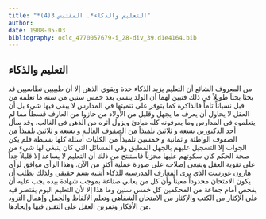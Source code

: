 ```yaml
---
title: "*التعليم والذكاء*. المقتبس 3(4)"
author: 
date: 1908-05-03
bibliography: oclc_4770057679-i_28-div_39.d1e4164.bib
---
```




##  التعليم والذكاء 


 من المعروف الشائع أن التعليم يزيد الذكاء حدة ويقوي الذهن إلا أن طبيبين نطاسيين قد بحثا بحثاً طويلاً في ذلك فتبين لهما أن الولد ينسى بعد  خمس  سنين من سنه ما تعلمه من قبل نسياناً تاماً فالذاكرة كما يتوفر على تنميتها في المدارس لا يبقى فيها شيء بل أن العقل لا يحاول أن يعرف ما يجهل وقليل من الأولاد من حازوا من العارف قسطاً مما لم يتعلموه في المدارس وما يعرفونه كله مبادئ ويزول أثره من الذهن في الغالب. وقد سأل  أحد  الدكتورين   تسعة  و  ثلاثين  تلميذاً من الصفوف العالية و  تسعة  و  ثلاثين  تلميذاً من الصفوف الواطئة و  ثمانية  و  خمسين  تلميذاً من الكليات أسئلة كلها بسيطة فلم يكن الجواب إلا التسجيل عليهم بالجهل المطبق وفي المسائل التي كان ينبغي لها شيء من صحة الحكم كان سكوتهم عليها محزناً فاستنتج من ذلك أن التعليم لا يساعد إلا قليلاً جداً على تقوية العقل وينبغي إصلاحه على صورة عملية أكثر من الآن. وهذا الرأي موافق لرأي هارون غورست الذي يرى المعارف المدرسية للذكاء أشبه بسم حقيقي ولذلك يطلب أن يكون الامتحان محدوداً معيناً وأن كل من يعاني صناعة بموجب شهادة بيده يجب عليه أن يفحص أمام جماعة من المحكمين كل  خمس  سنين وما هذا إلا لأن التعليم اليوم يقتصر فيه على الإكثار من الكتب والإكثار من الامتحان الشفاهي وتعلم الألفاظ والجمل وإهمال التزود من الأفكار وتمرين العقل على التفنن فيها وإيجادها. 
